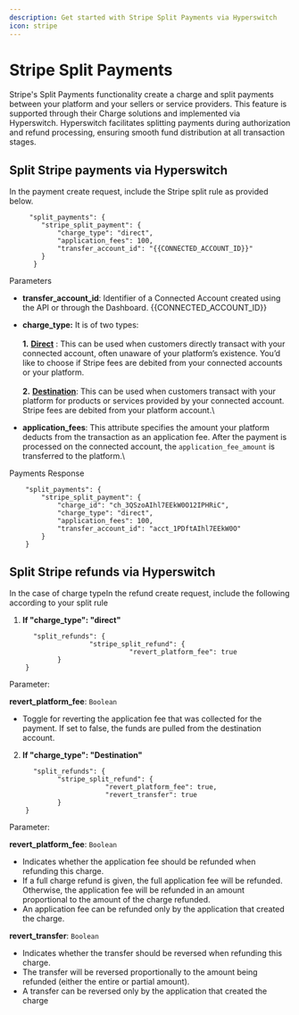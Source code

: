 ```yaml
---
description: Get started with Stripe Split Payments via Hyperswitch
icon: stripe
---
```


# Stripe Split Payments

Stripe's Split Payments functionality create a charge and split payments between your platform and your sellers or service providers. This feature is supported through their Charge solutions and implemented via Hyperswitch. Hyperswitch facilitates splitting payments during authorization and refund processing, ensuring smooth fund distribution at all transaction stages.

## Split Stripe payments  via Hyperswitch

In the payment create request, include the Stripe split rule as provided below.

```
     "split_payments": {
    	"stripe_split_payment": {
        	"charge_type": "direct",
        	"application_fees": 100,
        	"transfer_account_id": "{{CONNECTED_ACCOUNT_ID}}"
    	}
      }

```

Parameters

* **transfer\_account\_id**: Identifier of a Connected Account created using the API or through the Dashboard. \{{CONNECTED\_ACCOUNT\_ID\}}
* **charge\_type:** It is of two types: \
  \
  **1.** [**Direct**](https://docs.stripe.com/connect/direct-charges) : This can be used when customers directly transact with your connected account, often unaware of your platform’s existence. You’d like to choose if Stripe fees are debited from your connected accounts or your platform.\
  \
  **2.** [**Destination**](https://docs.stripe.com/connect/destination-charges): This can be used when customers transact with your platform for products or services provided by your connected account. Stripe fees are debited from your platform account.\

* **application\_fees**: This attribute specifies the amount your platform deducts from the transaction as an application fee. After the payment is processed on the connected account, the `application_fee_amount` is transferred to the platform.\


Payments Response

```
    "split_payments": {
        "stripe_split_payment": {
            "charge_id": "ch_3QSzoAIhl7EEkW0O12IPHRiC",
            "charge_type": "direct",
            "application_fees": 100,
            "transfer_account_id": "acct_1PDftAIhl7EEkW0O"
        }
    }
```

## Split Stripe refunds via Hyperswitch

In the case of charge typeIn the refund create request, include the following according to your split rule

1. **If "charge\_type": "direct"**

```
      "split_refunds": {
    		        "stripe_split_refund": {
                              "revert_platform_fee": true
    		}
	}
```

Parameter:

**revert\_platform\_fee**: `Boolean`

* Toggle for reverting the application fee that was collected for the payment. If set to false, the funds are pulled from the destination account.



2. **If "charge\_type": "Destination"**

```
      "split_refunds": {
    		"stripe_split_refund": {
                        "revert_platform_fee": true,
                        "revert_transfer": true
    		}
	}
```

Parameter:

**revert\_platform\_fee**: `Boolean`&#x20;

* Indicates whether the application fee should be refunded when refunding this charge.&#x20;
* If a full charge refund is given, the full application fee will be refunded. Otherwise, the application fee will be refunded in an amount proportional to the amount of the charge refunded.&#x20;
* An application fee can be refunded only by the application that created the charge.

**revert\_transfer**: `Boolean`&#x20;

* Indicates whether the transfer should be reversed when refunding this charge.&#x20;
* The transfer will be reversed proportionally to the amount being refunded (either the entire or partial amount).
* A transfer can be reversed only by the application that created the charge
